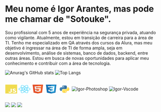 # Meu nome é Igor Arantes, mas pode me chamar de "Sotouke".

Sou profissional com 5 anos de experiência na segurança privada, atuando como vigilante. Atualmente, estou em transição de carreira para a área de TI. Tenho me especializado em QA através dos cursos da Alura, mas meu objetivo é ingressar na área de TI de forma ampla, seja em desenvolvimento, análise de sistemas, banco de dados, backend, entre outras áreas. Estou em busca de novas oportunidades para aplicar meu conhecimento e contribuir com a área de tecnologia.



![Anurag's GitHub stats](https://github-readme-stats.vercel.app/api?username=Sotouke&show_icons=true&theme=dark)
![Top Langs](https://github-readme-stats.vercel.app/api/top-langs/?username=Sotouke&layout=compact&theme=dark)



<div style="display: inline_block"><br>
  <img align="center" alt="Igor-Js" height="30" width="40" src="https://raw.githubusercontent.com/devicons/devicon/master/icons/javascript/javascript-plain.svg">
  <img align="center" alt="Igor-React" height="30" width="40" src="https://raw.githubusercontent.com/devicons/devicon/master/icons/react/react-original.svg">
  <img align="center" alt="Igor-HTML" height="30" width="40" src="https://raw.githubusercontent.com/devicons/devicon/master/icons/html5/html5-original.svg">
  <img align="center" alt="Igor-CSS" height="30" width="40" src="https://raw.githubusercontent.com/devicons/devicon/master/icons/css3/css3-original.svg">
  <img align="center" alt="Igor-Python" height="30" width="40" src="https://raw.githubusercontent.com/devicons/devicon/master/icons/python/python-original.svg">
  <img align="center" alt="Igor-Photoshop" height="30" width="40" src="https://cdn.jsdelivr.net/gh/devicons/devicon/icons/photoshop/photoshop-plain.svg">
  <img align="center" alt="Igor-Vscode" height="30" width="40" src="https://cdn.jsdelivr.net/gh/devicons/devicon/icons/vscode/vscode-plain.svg">
  </div>
  
  ##
 
<div> 
  <a href="https://www.linkedin.com/in/igor-arantes/" target="_blank"><img src="https://img.shields.io/badge/-LinkedIn-%230077B5?style=for-the-badge&logo=linkedin&logoColor=white" target="_blank"></a> 
  <a href="https://www.instagram.com/arantes_igor/" target="_blank"><img src="https://img.shields.io/badge/-Instagram-%23E4405F?style=for-the-badge&logo=instagram&logoColor=white" target="_blank"></a>
 	<a href="https://www.twitch.tv/sotouke_" target="_blank"><img src="https://img.shields.io/badge/Twitch-9146FF?style=for-the-badge&logo=twitch&logoColor=white" target="_blank"></a>
</div>

